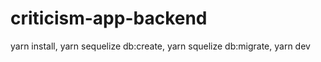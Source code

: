 # criticism-app-backend

yarn install, yarn sequelize db:create, yarn squelize db:migrate, yarn dev
